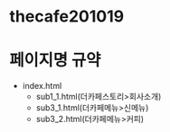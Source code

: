 ﻿# thecafe201019
# 페이지명 규약
- index.html
    - sub1_1.html(더카페스토리>회사소개)
    - sub3_1.html(더카페메뉴>신메뉴)
    - sub3_2.html(더카페메뉴>커피)

